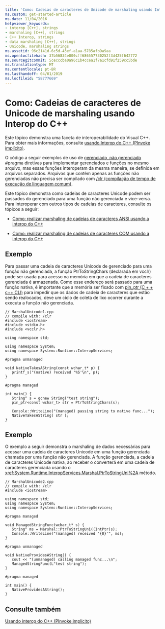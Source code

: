```yaml
---
title: 'Como: Cadeias de caracteres de Unicode de marshaling usando Interop do C++'
ms.custom: get-started-article
ms.date: 11/04/2016
helpviewer_keywords:
- interop [C++], strings
- marshaling [C++], strings
- C++ Interop, strings
- data marshaling [C++], strings
- Unicode, marshaling strings
ms.assetid: 96c2141d-6c5d-43ef-a1aa-5785afb9a9aa
ms.openlocfilehash: 37b56834e000cff686557730252f3d425f642772
ms.sourcegitcommit: 5cecccba0a96c1b4ccea1f7a1cfd91f259cc5bde
ms.translationtype: MT
ms.contentlocale: pt-BR
ms.lasthandoff: 04/01/2019
ms.locfileid: "58777669"
---
```

# <a name="how-to-marshal-unicode-strings-using-c-interop"></a>Como: Cadeias de caracteres de Unicode de marshaling usando Interop do C++

Este tópico demonstra uma faceta de interoperabilidade do Visual C++. Para obter mais informações, consulte [usando Interop do C++ (PInvoke implícito)](../dotnet/using-cpp-interop-implicit-pinvoke.md).

O código a seguir exemplos de uso de [gerenciado, não gerenciado](../preprocessor/managed-unmanaged.md) #pragma diretivas para implementar gerenciados e funções no mesmo arquivo, mas essas funções interoperam da mesma maneira, se definida em arquivos separados. Arquivos que contêm apenas as funções não gerenciadas não precisa ser compilado com [/clr (compilação de tempo de execução de linguagem comum)](../build/reference/clr-common-language-runtime-compilation.md).

Este tópico demonstra como cadeias de caracteres Unicode podem ser passados do gerenciado para uma função não gerenciada e vice-versa. Para interoperar com outros tipos de cadeias de caracteres, consulte os tópicos a seguir:

- [Como: realizar marshaling de cadeias de caracteres ANSI usando a interop do C++](../dotnet/how-to-marshal-ansi-strings-using-cpp-interop.md)

- [Como: realizar marshaling de cadeias de caracteres COM usando a interop do C++](../dotnet/how-to-marshal-com-strings-using-cpp-interop.md)

## <a name="example"></a>Exemplo

Para passar uma cadeia de caracteres Unicode de gerenciado para uma função não gerenciada, a função PtrToStringChars (declarada em vcclr) pode ser usada para acesso na memória em que a cadeia de caracteres gerenciada é armazenada. Como esse endereço será passado para uma função nativa, é importante que a memória ser fixado com [pin_ptr (C + + c++ CLI)](../extensions/pin-ptr-cpp-cli.md) para impedir que os dados de cadeia de caracteres que estão sendo realocados, deve um ciclo de coleta de lixo ocorrer durante a executa a função não gerenciada.

```
// MarshalUnicode1.cpp
// compile with: /clr
#include <iostream>
#include <stdio.h>
#include <vcclr.h>

using namespace std;

using namespace System;
using namespace System::Runtime::InteropServices;

#pragma unmanaged

void NativeTakesAString(const wchar_t* p) {
   printf_s("(native) received '%S'\n", p);
}

#pragma managed

int main() {
   String^ s = gcnew String("test string");
   pin_ptr<const wchar_t> str = PtrToStringChars(s);

   Console::WriteLine("(managed) passing string to native func...");
   NativeTakesAString( str );
}
```

## <a name="example"></a>Exemplo

O exemplo a seguir demonstra o marshaling de dados necessárias para acessar uma cadeia de caracteres Unicode em uma função gerenciada chamada por uma função não gerenciada. A função gerenciada, a cadeia de caracteres Unicode nativa, ao receber o converterá em uma cadeia de caracteres gerenciada usando o <xref:System.Runtime.InteropServices.Marshal.PtrToStringUni%2A> método.

```
// MarshalUnicode2.cpp
// compile with: /clr
#include <iostream>

using namespace std;
using namespace System;
using namespace System::Runtime::InteropServices;

#pragma managed

void ManagedStringFunc(wchar_t* s) {
   String^ ms = Marshal::PtrToStringUni((IntPtr)s);
   Console::WriteLine("(managed) received '{0}'", ms);
}

#pragma unmanaged

void NativeProvidesAString() {
   cout << "(unmanaged) calling managed func...\n";
   ManagedStringFunc(L"test string");
}

#pragma managed

int main() {
   NativeProvidesAString();
}
```

## <a name="see-also"></a>Consulte também

[Usando interop do C++ (PInvoke implícito)](../dotnet/using-cpp-interop-implicit-pinvoke.md)
